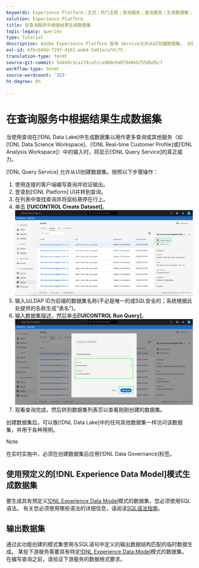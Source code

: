 ```yaml
---
keywords: Experience Platform；主页；热门主题；查询服务；查询服务；生成数据集；生成数据集；创建数据集；
solution: Experience Platform
title: 在查询服务中根据结果生成数据集
topic-legacy: queries
type: Tutorial
description: Adobe Experience Platform 查询 Service允许从UI创建数据集。 创建数据集后，可以像Data Lake中的任何其他数据集一样访问该数据集，并用于各种用例。
exl-id: 6f6c049d-f19f-4161-aeb4-3a01eca7dc75
translation-type: tm+mt
source-git-commit: 5d449c1ca174cafcca988e9487940eb7550bd5cf
workflow-type: tm+mt
source-wordcount: '323'
ht-degree: 0%

---
```


# 在查询服务中根据结果生成数据集

当使用查询在[!DNL Data Lake]中生成数据集以用作更多查询或其他服务（如[!DNL Data Science Workspace]、[!DNL Real-time Customer Profile]或[!DNL Analysis Workspace]）中的输入时，将显示[!DNL Query Service]的真正威力。

[!DNL Query Service] 允许从UI创建数据集。按照以下步骤操作：

1. 使用连接的客户端编写查询并验证输出。
2. 登录到[!DNL Platform] UI并转到查询。
3. 在列表中查找查询并将鼠标悬停在行上。
4. 单击 **[!UICONTROL Create Dataset]**。![图像](../images/ui/output-dataset.png)
5. 输入以LDAP ID为前缀的数据集名称(不必是唯一的或SQL安全的；系统根据此处提供的名称生成“表名”)。
6. 输入数据集描述，然后单击&#x200B;**[!UICONTROL Run Query]**。![图像](../images/ui/run-query.png)
7. 观看查询完成，然后转到数据集列表页以查看刚刚创建的数据集。

创建数据集后，可以像[!DNL Data Lake]中的任何其他数据集一样访问该数据集，并用于各种用例。

>[!NOTE]
>
>在实时实施中，必须在创建数据集后应用[!DNL Data Governance]标签。

## 使用预定义的[!DNL Experience Data Model]模式生成数据集

要生成具有预定义[!DNL Experience Data Model](XDM)模式的数据集，您必须使用SQL语法。 有关您必须使用哪些语法的详细信息，请阅读[SQL语法指南](../sql/syntax.md#create-table-as-select)。

## 输出数据集

通过此功能创建的模式集使用与SQL语句中定义的输出数据结构匹配的临时数据生成。 某些下游服务需要具有特定[!DNL Experience Data Model](XDM)模式的数据集。 在编写查询之前，请验证下游服务的数据格式要求。
